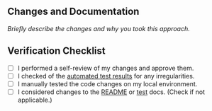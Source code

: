 ## Changes and Documentation

*Briefly describe the changes and why you took this approach.*

## Verification Checklist

- [ ] I performed a self-review of my changes and approve them.
- [ ] I checked of the [automated test results](https://github.com/bitcoin-tools/nodebuilder/actions) for any irregularities.
- [ ] I manually tested the code changes on my local environment.
- [ ] I considered changes to the [README](https://github.com/bitcoin-tools/nodebuilder/blob/master/README.md) or [test](https://github.com/bitcoin-tools/nodebuilder/blob/master/test/TEST.md) docs. (Check if not applicable.)
